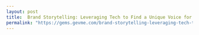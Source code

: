 ```yaml
---
layout: post
title:  Brand Storytelling: Leveraging Tech to Find a Unique Voice for your Brand
permalink: "https://gems.gevme.com/brand-storytelling-leveraging-tech-to-find-a-unique-voice-for-your-brand-250719"
---
```

